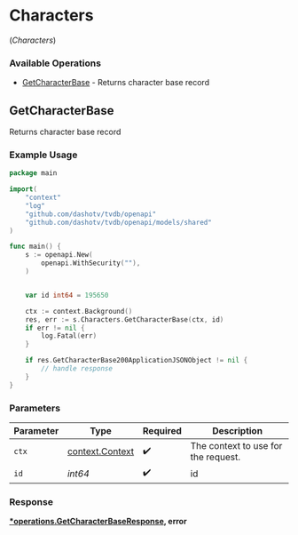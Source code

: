 # Characters
(*Characters*)

### Available Operations

* [GetCharacterBase](#getcharacterbase) - Returns character base record

## GetCharacterBase

Returns character base record

### Example Usage

```go
package main

import(
	"context"
	"log"
	"github.com/dashotv/tvdb/openapi"
	"github.com/dashotv/tvdb/openapi/models/shared"
)

func main() {
    s := openapi.New(
        openapi.WithSecurity(""),
    )


    var id int64 = 195650

    ctx := context.Background()
    res, err := s.Characters.GetCharacterBase(ctx, id)
    if err != nil {
        log.Fatal(err)
    }

    if res.GetCharacterBase200ApplicationJSONObject != nil {
        // handle response
    }
}
```

### Parameters

| Parameter                                             | Type                                                  | Required                                              | Description                                           |
| ----------------------------------------------------- | ----------------------------------------------------- | ----------------------------------------------------- | ----------------------------------------------------- |
| `ctx`                                                 | [context.Context](https://pkg.go.dev/context#Context) | :heavy_check_mark:                                    | The context to use for the request.                   |
| `id`                                                  | *int64*                                               | :heavy_check_mark:                                    | id                                                    |


### Response

**[*operations.GetCharacterBaseResponse](../../models/operations/getcharacterbaseresponse.md), error**


